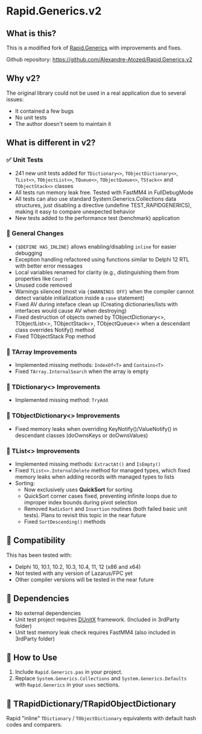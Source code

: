 # Rapid.Generics.v2

## What is this?

This is a modified fork of [Rapid.Generics](https://github.com/d-mozulyov/Rapid.Generics/) with improvements and fixes.

Github repository: https://github.com/Alexandre-Atozed/Rapid.Generics.v2

## Why v2?

The original library could not be used in a real application due to several issues:
* It contained a few bugs
* No unit tests
* The author doesn't seem to maintain it

## What is different in v2?

### ✅ Unit Tests
* 241 new unit tests added for `TDictionary<>`, `TObjectDictionary<>`, `TList<>`, `TObjectList<>`, `TQueue<>`, `TObjectQueue<>`, `TStack<>` and `TObjectStack<>` classes
* All tests run memory leak free. Tested with FastMM4 in FullDebugMode
* All tests can also use standard System.Generics.Collections data structures, just disabling a directive (undefine TEST_RAPIDGENERICS), making it easy to compare unexpected behavior  
* New tests added to the performance test (benchmark) application  

### 🔧 General Changes
* `{$DEFINE HAS_INLINE}` allows enabling/disabling `inline` for easier debugging
* Exception handling refactored using functions similar to Delphi 12 RTL with better error messages
* Local variables renamed for clarity (e.g., distinguishing them from properties like `Count`)
* Unused code removed
* Warnings silenced (most via `{$WARNINGS OFF}` when the compiler cannot detect variable initialization inside a `case` statement)
* Fixed AV during inteface clean up (Creating dictionaries/lists with interfaces would cause AV when destroying)
* Fixed destruction of objects owned by TObjectDictionary<>, TObjectList<>, TObjectStack<>, TObjectQueue<> when a descendant class overrides Notify() method
* Fixed TObjectStack Pop method

### 📌 TArray Improvements
* Implemented missing methods: `IndexOf<T>` and `Contains<T>`
* Fixed `TArray.InternalSearch` when the array is empty

### 📌 TDictionary<> Improvements
* Implemented missing method: `TryAdd`

### 📌 TObjectDictionary<> Improvements
* Fixed memory leaks when overriding KeyNotify()/ValueNotify() in descendant classes (doOwnsKeys or doOwnsValues)

### 📌 TList<> Improvements
* Implemented missing methods: `ExtractAt()` and `IsEmpty()`
* Fixed `TList<>.InternalDelete` method for managed types, which fixed memory leaks when adding records with managed types to lists
* Sorting:
  * Now exclusively uses **QuickSort** for sorting
  * QuickSort corner cases fixed, preventing infinite loops due to improper index bounds during pivot selection
  * Removed `RadixSort` and `Insertion` routines (both failed basic unit tests). Plans to revisit this topic in the near future
  * Fixed `SortDescending()` methods

## 📌 Compatibility
This has been tested with:
* Delphi 10, 10.1, 10.2, 10.3, 10.4, 11, 12 (x86 and x64)
* Not tested with any version of Lazarus/FPC yet
* Other compiler versions will be tested in the near future

## 📌 Dependencies
* No external dependencies
* Unit test project requires [DUnitX](https://github.com/VSoftTechnologies/DUnitX/tree/master) framework. (Included in 3rdParty folder)
* Unit test memory leak check requires FastMM4 (also included in 3rdParty folder)

## 📌 How to Use
1. Include `Rapid.Generics.pas` in your project.  
2. Replace `System.Generics.Collections` and `System.Generics.Defaults` with `Rapid.Generics` in your `uses` sections.  

## 📌 TRapidDictionary/TRapidObjectDictionary
Rapid "inline" `TDictionary` / `TObjectDictionary` equivalents with default hash codes and comparers.